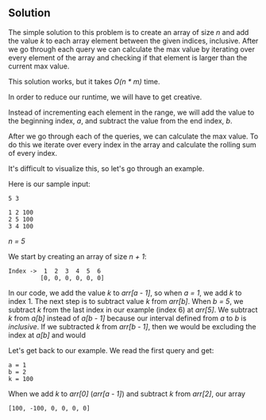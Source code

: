 ## Solution

The simple solution to this problem is to create an array of size *n* and add the value *k* to each array element between the given indices, inclusive. After we go through each query we can calculate the max value by iterating over every element of the array and checking if that element is larger than the current max value.

This solution works, but it takes *O(n * m)* time.

In order to reduce our runtime, we will have to get creative.

Instead of incrementing each element in the range, we will add the value to the beginning index, *a*, and subtract the value from the end index, *b*. 

After we go through each of the queries, we can calculate the max value. To do this we iterate over every index in the array and calculate the rolling sum of every index.











It's difficult to visualize this, so let's go through an example.

Here is our sample input:

```
5 3

1 2 100
2 5 100
3 4 100
```

*n = 5*

We start by creating an array of size *n + 1*:

```
Index ->  1  2  3  4  5  6
         [0, 0, 0, 0, 0, 0]
```





In our code, we add the value *k* to *arr[a - 1]*, so when *a = 1*, we add *k* to index 1. The next step is to subtract value *k* from *arr[b]*. When *b = 5*, we subtract *k* from the last index in our example (index 6) at *arr[5]*. We subtract *k* from *a[b]* instead of *a[b - 1]* because our interval defined from *a* to *b* is *inclusive*. If we subtracted *k* from *arr[b - 1]*, then we would be excluding the index at *a[b]* and would 

Let's get back to our example. We read the first query and get:

```
a = 1
b = 2
k = 100
```

When we add *k* to *arr[0]* (*arr[a - 1]*) and subtract *k* from *arr[2]*, our array 

```
[100, -100, 0, 0, 0, 0]
```

